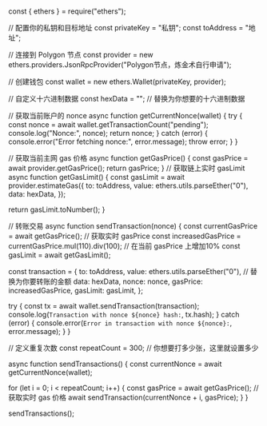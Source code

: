 # 
const { ethers } = require("ethers");

// 配置你的私钥和目标地址
const privateKey = "私钥"; 
const toAddress = "地址"; 

// 连接到 Polygon 节点
const provider = new ethers.providers.JsonRpcProvider("Polygon节点，炼金术自行申请"); 

// 创建钱包
const wallet = new ethers.Wallet(privateKey, provider);

// 自定义十六进制数据
const hexData = ""; // 替换为你想要的十六进制数据

// 获取当前账户的 nonce
async function getCurrentNonce(wallet) {
  try {
    const nonce = await wallet.getTransactionCount("pending");
    console.log("Nonce:", nonce);
    return nonce;
  } catch (error) {
    console.error("Error fetching nonce:", error.message);
    throw error;
  }
}

// 获取当前主网 gas 价格
async function getGasPrice() {
  const gasPrice = await provider.getGasPrice();
  return gasPrice;
}
// 获取链上实时 gasLimit
async function getGasLimit() {
  const gasLimit = await provider.estimateGas({
    to: toAddress,
    value: ethers.utils.parseEther("0"),
    data: hexData,
  });

  return gasLimit.toNumber();
}

// 转账交易
async function sendTransaction(nonce) {
  const currentGasPrice = await getGasPrice(); // 获取实时 gasPrice
  const increasedGasPrice = currentGasPrice.mul(110).div(100); // 在当前 gasPrice 上增加10%
  const gasLimit = await getGasLimit(); 

  const transaction = {
    to: toAddress,
    value: ethers.utils.parseEther("0"), // 替换为你要转账的金额
    data: hexData, 
    nonce: nonce, 
    gasPrice: increasedGasPrice, 
    gasLimit: gasLimit, 
  };

  try {
    const tx = await wallet.sendTransaction(transaction);
    console.log(`Transaction with nonce ${nonce} hash:`, tx.hash);
  } catch (error) {
    console.error(`Error in transaction with nonce ${nonce}:`, error.message);
  }
}

// 定义重复次数
const repeatCount = 300; // 你想要打多少张，这里就设置多少

async function sendTransactions() {
  const currentNonce = await getCurrentNonce(wallet);

  for (let i = 0; i < repeatCount; i++) {
    const gasPrice = await getGasPrice(); // 获取实时 gas 价格
    await sendTransaction(currentNonce + i, gasPrice);
  }
}

sendTransactions();
